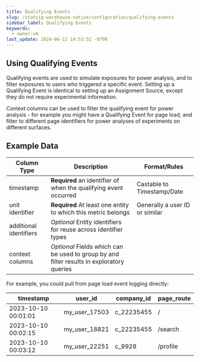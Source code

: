 ```yaml
---
title: Qualifying Events
slug: /statsig-warehouse-native/configuration/qualifying-events
sidebar_label: Qualifying Events
keywords:
  - owner:vm
last_update: 2024-06-12 14:53:52 -0700
---
```


## Using Qualifying Events

Qualifying events are used to simulate exposures for power analysis, and to filter exposures to users who triggered a specific event. Setting up a Qualifying Event is identical to setting up an Assignment Source, except they do not require experimental information.

Context columns can be used to filter the qualifying event for power analysis - for example you might have a Qualifying Event for page load, and filter to different page identifiers for power analyses of experiments on different surfaces.

## Example Data

| Column Type            | Description                                                                               | Format/Rules                   |
| ---------------------- | ----------------------------------------------------------------------------------------- | ------------------------------ |
| timestamp              | **Required** an identifier of when the qualifying event occurred                          | Castable to Timestamp/Date     |
| unit identifier        | **Required** At least one entity to which this metric belongs                             | Generally a user ID or similar |
| additional identifiers | _Optional_ Entity identifiers for reuse across identifier types                           |                                |
| context columns        | _Optional_ Fields which can be used to group by and filter results in exploratory queries |                                |

For example, you could pull from page load event logging directly:

| timestamp           | user_id       | company_id | page_route |
| ------------------- | ------------- | ---------- | ---------- |
| 2023-10-10 00:01:01 | my_user_17503 | c_22235455 | /          |
| 2023-10-10 00:02:15 | my_user_18821 | c_22235455 | /search    |
| 2023-10-10 00:03:12 | my_user_22251 | c_9928     | /profile   |
